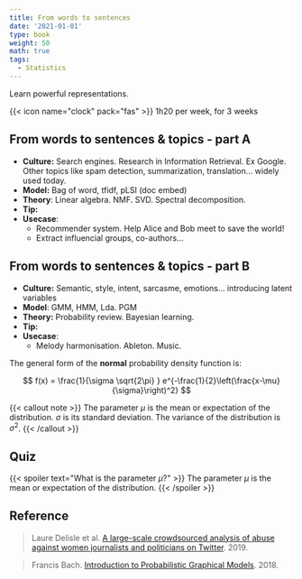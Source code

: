 ```yaml
---
title: From words to sentences
date: '2021-01-01'
type: book
weight: 50
math: true
tags:
  - Statistics
---
```


Learn powerful representations.

<!--more-->

{{< icon name="clock" pack="fas" >}} 1h20 per week, for 3 weeks

## From words to sentences & topics - part A

- **Culture:** Search engines. Research in Information Retrieval. Ex Google. Other topics like spam detection, summarization, translation… widely used today.
- **Model:** Bag of word, tfidf, pLSI (doc embed)
- **Theory**: Linear algebra. NMF. SVD. Spectral decomposition.
- **Tip:**
- **Usecase**:
    - Recommender system. Help Alice and Bob meet to save the world!
    - Extract influencial groups, co-authors…

## From words to sentences & topics - part B

- **Culture:** Semantic, style, intent, sarcasme, emotions… introducing latent variables
- **Model**: GMM, HMM, Lda. PGM
- **Theory:** Probability review. Bayesian learning.
- **Tip:**
- **Usecase**:
    - Melody harmonisation. Ableton. Music.

The general form of the **normal** probability density function is:

$$
f(x) = \frac{1}{\sigma \sqrt{2\pi} } e^{-\frac{1}{2}\left(\frac{x-\mu}{\sigma}\right)^2}
$$

{{< callout note >}}
The parameter $\mu$ is the mean or expectation of the distribution.
$\sigma$ is its standard deviation.
The variance of the distribution is $\sigma^{2}$.
{{< /callout >}}

## Quiz

{{< spoiler text="What is the parameter $\mu$?" >}}
The parameter $\mu$ is the mean or expectation of the distribution.
{{< /spoiler >}}


## Reference

> Laure Delisle et al. [A large-scale crowdsourced analysis of abuse against women journalists and politicians on Twitter](https://arxiv.org/abs/1902.03093). 2019.

> Francis Bach. [Introduction to Probabilistic Graphical Models](https://www.di.ens.fr/~fbach/courses/fall2018/). 2018.
